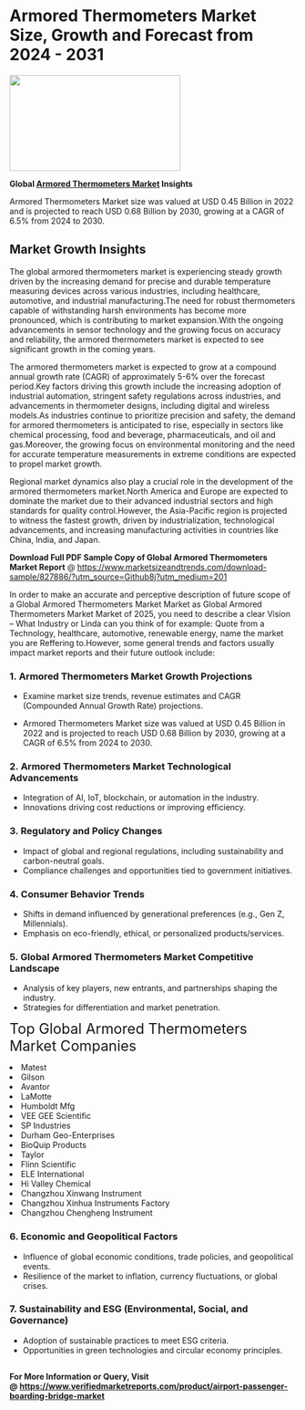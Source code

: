 <H1>Armored Thermometers Market Size, Growth and Forecast from 2024 - 2031</H1><img class="aligncenter size-medium wp-image-584254" src="https://thirdeyenews.in/wp-content/uploads/2024/09/Global-Market-Research-300x168.jpeg" alt="" width="300" height="168" /><p><strong>Global&nbsp;<a href="https://www.marketsizeandtrends.com/download-sample/827886/?utm_source=Github8j?utm_medium=201">Armored Thermometers Market</a> Insights</strong></p><p>Armored Thermometers Market size was valued at USD 0.45 Billion in 2022 and is projected to reach USD 0.68 Billion by 2030, growing at a CAGR of 6.5% from 2024 to 2030.</p><p><h2>Market Growth Insights</h2> <p>The global armored thermometers market is experiencing steady growth driven by the increasing demand for precise and durable temperature measuring devices across various industries, including healthcare, automotive, and industrial manufacturing.The need for robust thermometers capable of withstanding harsh environments has become more pronounced, which is contributing to market expansion.With the ongoing advancements in sensor technology and the growing focus on accuracy and reliability, the armored thermometers market is expected to see significant growth in the coming years.</p> <p>The armored thermometers market is expected to grow at a compound annual growth rate (CAGR) of approximately 5-6% over the forecast period.Key factors driving this growth include the increasing adoption of industrial automation, stringent safety regulations across industries, and advancements in thermometer designs, including digital and wireless models.As industries continue to prioritize precision and safety, the demand for armored thermometers is anticipated to rise, especially in sectors like chemical processing, food and beverage, pharmaceuticals, and oil and gas.Moreover, the growing focus on environmental monitoring and the need for accurate temperature measurements in extreme conditions are expected to propel market growth.</p> <p>Regional market dynamics also play a crucial role in the development of the armored thermometers market.North America and Europe are expected to dominate the market due to their advanced industrial sectors and high standards for quality control.However, the Asia-Pacific region is projected to witness the fastest growth, driven by industrialization, technological advancements, and increasing manufacturing activities in countries like China, India, and Japan.</p> <p><span class=""><strong>Download Full PDF Sample Copy of Global Armored Thermometers Market Report</strong> @ <a href="https://www.marketsizeandtrends.com/download-sample/827886/?utm_source=Github8j?utm_medium=201" target="_blank">https://www.marketsizeandtrends.com/download-sample/827886/?utm_source=Github8j?utm_medium=201</a></span></p><p>In order to make an accurate and perceptive description of future scope of a Global&nbsp;Armored Thermometers Market Market as Global&nbsp;Armored Thermometers Market Market of 2025, you need to describe a clear Vision &ndash; What Industry or Linda can you think of for example: Quote from a Technology, healthcare, automotive, renewable energy, name the market you are Reffering to.However, some general trends and factors usually impact market reports and their future outlook include:</p><h3>1.&nbsp;<strong>Armored Thermometers Market Growth Projections</strong></h3><ul><li>Examine market size trends, revenue estimates and CAGR (Compounded Annual Growth Rate) projections.</li><li><p>Armored Thermometers Market size was valued at USD 0.45 Billion in 2022 and is projected to reach USD 0.68 Billion by 2030, growing at a CAGR of 6.5% from 2024 to 2030.</p></li></ul><h3>2.&nbsp;<strong>Armored Thermometers Market Technological Advancements</strong></h3><ul><li>Integration of AI, IoT, blockchain, or automation in the industry.</li><li>Innovations driving cost reductions or improving efficiency.</li></ul><h3>3.&nbsp;<strong>Regulatory and Policy Changes</strong></h3><ul><li>Impact of global and regional regulations, including sustainability and carbon-neutral goals.</li><li>Compliance challenges and opportunities tied to government initiatives.</li></ul><h3>4.&nbsp;<strong>Consumer Behavior Trends</strong></h3><ul><li>Shifts in demand influenced by generational preferences (e.g., Gen Z, Millennials).</li><li>Emphasis on eco-friendly, ethical, or personalized products/services.</li></ul><h3>5.&nbsp;<strong>Global Armored Thermometers Market Competitive Landscape</strong></h3><ul><li>Analysis of key players, new entrants, and partnerships shaping the industry.</li><li>Strategies for differentiation and market penetration.</li></ul><p data-pm-slice="1 1 []"><span style="color: inherit; font-family: inherit; font-size: 25px;">Top Global Armored Thermometers Market Companies</span></p><div class="" data-test-id=""><p><li>Matest</li><li> Gilson</li><li> Avantor</li><li> LaMotte</li><li> Humboldt Mfg</li><li> VEE GEE Scientific</li><li> SP Industries</li><li> Durham Geo-Enterprises</li><li> BioQuip Products</li><li> Taylor</li><li> Flinn Scientific</li><li> ELE International</li><li> Hi Valley Chemical</li><li> Changzhou Xinwang Instrument</li><li> Changzhou Xinhua Instruments Factory</li><li> Changzhou Chengheng Instrument</li></p></div><h3>6.&nbsp;<strong>Economic and Geopolitical Factors</strong></h3><ul><li>Influence of global economic conditions, trade policies, and geopolitical events.</li><li>Resilience of the market to inflation, currency fluctuations, or global crises.</li></ul><h3>7.&nbsp;<strong>Sustainability and ESG (Environmental, Social, and Governance)</strong></h3><ul><li>Adoption of sustainable practices to meet ESG criteria.</li><li>Opportunities in green technologies and circular economy principles.</li></ul><h2><strong style="font-size: 14px;">For More Information or Query, Visit @&nbsp;</strong><a style="background-color: #ffffff; font-size: 14px;" href="https://www.marketsizeandtrends.com/report/armored-thermometers-market/" target="_blank">https://www.verifiedmarketreports.com/product/airport-passenger-boarding-bridge-market</a></h2>